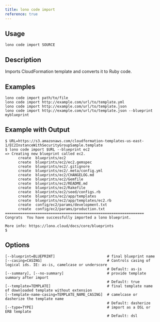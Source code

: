 ```yaml
---
title: lono code import
reference: true
---
```


## Usage

    lono code import SOURCE

## Description

Imports CloudFormation template and converts it to Ruby code.

## Examples

    lono code import path/to/file
    lono code import http://example.com/url/to/template.yml
    lono code import http://example.com/url/to/template.json
    lono code import http://example.com/url/to/template.json --blueprint myblueprint

## Example with Output

    $ URL=https://s3.amazonaws.com/cloudformation-templates-us-east-1/EC2InstanceWithSecurityGroupSample.template
    $ lono code import $URL --blueprint ec2
    => Creating new blueprint called ec2.
          create  blueprints/ec2
          create  blueprints/ec2/ec2.gemspec
          create  blueprints/ec2/.gitignore
          create  blueprints/ec2/.meta/config.yml
          create  blueprints/ec2/CHANGELOG.md
          create  blueprints/ec2/Gemfile
          create  blueprints/ec2/README.md
          create  blueprints/ec2/Rakefile
          create  blueprints/ec2/seed/configs.rb
          create  blueprints/ec2/app/templates
          create  blueprints/ec2/app/templates/ec2.rb
          create  config/ec2/params/development.txt
          create  config/ec2/params/production.txt
    ================================================================
    Congrats  You have successfully imported a lono blueprint.

    More info: https://lono.cloud/docs/core/blueprints
    $


## Options

```
[--blueprint=BLUEPRINT]                        # final blueprint name
[--casing=CASING]                              # Controls casing of logical ids. IE: as-is, camelcase or underscore
                                               # Default: as-is
[--summary], [--no-summary]                    # provide template summary after import
                                               # Default: true
[--template=TEMPLATE]                          # final template name of downloaded template without extension
[--template-name-casing=TEMPLATE_NAME_CASING]  # camelcase or dasherize the template name
                                               # Default: dasherize
[--type=TYPE]                                  # import as a DSL or ERB template
                                               # Default: dsl
```

